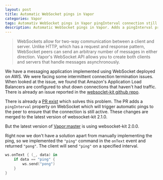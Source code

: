 ```yaml
---
layout: post
title: Automatic WebSocket pings in Vapor
categories: Vapor 
tags: Automativ WebSocket pings in Vapor pingInterval connection still active
description: Automatic WebSocket pings in Vapor. Adds a pingInterval property on WebSocket which will trigger automatic pings to the peer to ensure that the connection is still active.
---
```


> WebSockets allow for two-way communication between a client and server. Unlike HTTP, which has a request and response pattern, WebSocket peers can send an arbitrary number of messages in either direction. Vapor's WebSocket API allows you to create both clients and servers that handle messages asynchronously.

We have a messaging application implemented using WebSocket deployed on AWS. We were facing some intermittent connection termination issues. When looked at the issue, we found that Amazon's Application Load Balancers are configured to shut down connections that haven't had traffic. There is already an issue reported in the [websoclet-kit github repo](https://github.com/vapor/websocket-kit/issues/66).
<!--more-->
There is already a [PR exist](https://github.com/vapor/websocket-kit/pull/68) which solves this problem. The PR adds a `pingInterval` property on WebSocket which will trigger automatic pings to the peer to ensure that the connection is still active. These changes are merged to the latest version of websocket-kit 2.1.0.

But the latest version of [Vapor:master](https://github.com/vapor/vapor/blob/7d1e0b162f61fd4b34c4a7e575cfaef14e65484a/Package.swift#L52) is using websocket-kit 2.0.0.

Right now we don't have a solution apart from manually implementing the ping, so we implemented the `"ping"` command in the `onText` event and returned `"pong"`. The client will send `"ping"` on a specified interval.
```swift
ws.onText { (_, data) in
    if data == "ping" {
        ws.send("pong")
    }
}
```
